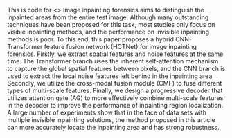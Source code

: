 This is code for <<Hybrid CNN-Transformer Feature Fusion Network for Image Inpainting Forensics>>  Image inpainting forensics aims to distinguish the inpainted areas from the entire test image. Although many outstanding techniques have been proposed for this task, most studies only focus on visible inpainting methods, and the performance on invisible inpainting methods is poor. To this end, this paper proposes a hybrid CNN-Transformer feature fusion network (HCTNet) for image inpainting forensics. Firstly, we extract spatial features and noise features at the same time. The Transformer branch uses the inherent self-attention mechanism to capture the global spatial features between pixels, and the CNN branch is used to extract the local noise features left behind in the inpainting area. Secondly, we utilize the cross-modal fusion module (CMF) to fuse different types of multi-scale features. Finally, we design a progressive decoder that utilizes attention gate (AG) to more effectively combine multi-scale features in the decoder to improve the performance of inpainting region localization. A large number of experiments show that in the face of data sets with multiple invisible inpainting solutions, the method proposed in this article can more accurately locate the inpainting area and has strong robustness.
